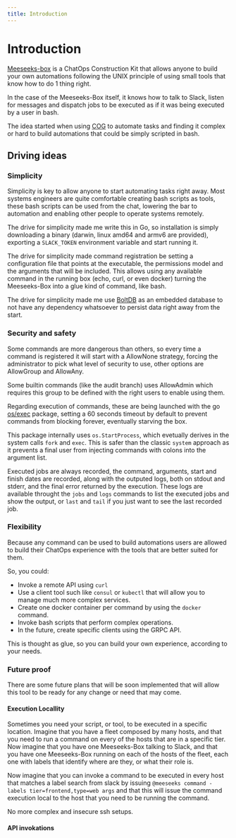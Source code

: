 ```yaml
---
title: Introduction
---
```


# Introduction

[Meeseeks-box](https://gitlab.com/yakshaving.art/meeseeks-box) is a ChatOps
Construction Kit that allows anyone to build your own automations following
the UNIX principle of using small tools that know how to do 1 thing right.

In the case of the Meeseeks-Box itself, it knows how to talk to Slack, listen
for messages and dispatch jobs to be executed as if it was being executed by
a user in bash.

The idea started when using [COG](https://github.com/operable/cog) to
automate tasks and finding it complex or hard to build automations that could
be simply scripted in bash.

## Driving ideas

### Simplicity

Simplicity is key to allow anyone to start automating tasks right away. Most
systems engineers are quite comfortable creating bash scripts as tools, these
bash scripts can be used from the chat, lowering the bar to automation and
enabling other people to operate systems remotely.

The drive for simplicity made me write this in Go, so installation is simply
downloading a binary (darwin, linux amd64 and armv6 are provided), exporting
a `SLACK_TOKEN` environment variable and start running it.

The drive for simplicity made command registration be setting a configuration
file that points at the executable, the permissions model and the arguments
that will be included. This allows using any available command in the running
box (echo, curl, or even docker) turning the Meeseeks-Box into a glue kind of
command, like bash.

The drive for simplicity made me use
[BoltDB](https://github.com/coreos/bbolt) as an embedded database to not have
any dependency whatsoever to persist data right away from the start.

### Security and safety

Some commands are more dangerous than others, so every time a command is
registered it will start with a AllowNone strategy, forcing the administrator
to pick what level of security to use, other options are AllowGroup and
AllowAny.

Some builtin commands (like the audit branch) uses AllowAdmin which requires
this group to be defined with the right users to enable using them.

Regarding execution of commands, these are being launched with the go
[os/exec](https://golang.org/pkg/os/exec/#CommandContext) package, setting a
60 seconds timeout by default to prevent commands from blocking forever,
eventually starving the box.

This package internally uses `os.StartProcess`, which evetually derives in
the system calls `fork` and `exec`. This is safer than the classic `system`
approach as it prevents a final user from injecting commands with colons into
the argument list.

Executed jobs are always recorded, the command, arguments, start and finish
dates are recorded, along with the outputed logs, both on stdout and stderr,
and the final error returned by the execution. These logs are available
throught the `jobs` and `logs` commands to list the executed jobs and show
the output, or `last` and `tail` if you just want to see the last recorded
job.

### Flexibility

Because any command can be used to build automations users are allowed to
build their ChatOps experience with the tools that are better suited for them.

So, you could:

- Invoke a remote API using `curl`
- Use a client tool such like `consul` or `kubectl` that will allow you to manage much more complex services.
- Create one docker container per command by using the `docker` command.
- Invoke bash scripts that perform complex operations.
- In the future, create specific clients using the GRPC API.

This is thought as glue, so you can build your own experience, according to your needs.

### Future proof

There are some future plans that will be soon implemented that will allow
this tool to be ready for any change or need that may come.

#### Execution Locallity

Sometimes you need your script, or tool, to be executed in a specific
location. Imagine that you have a fleet composed by many hosts, and that you
need to run a command on every of the hosts that are in a specific tier.
Now imagine that you have one Meeseeks-Box talking to Slack, and that you
have one Meeseeks-Box running on each of the hosts of the fleet, each one
with labels that identify where are they, or what their role is.

Now imagine that you can invoke a command to be executed in every host that
matches a label search from slack by issuing `@meeseeks command -labels
tier=frontend,type=web args` and that this will issue the command execution
local to the host that you need to be running the command.

No more complex and insecure ssh setups.

#### API invokations